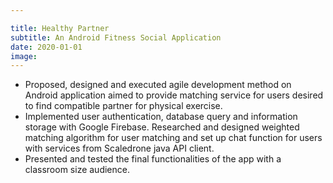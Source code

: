 ```yaml
---

title: Healthy Partner
subtitle: An Android Fitness Social Application
date: 2020-01-01
image: 
--- 
```

* Proposed, designed and executed agile development method on Android application aimed to provide matching service
for users desired to find compatible partner for physical exercise.
* Implemented user authentication, database query and information storage with Google Firebase. Researched and
designed weighted matching algorithm for user matching and set up chat function for users with services from
Scaledrone java API client.
* Presented and tested the final functionalities of the app with a classroom size audience.
